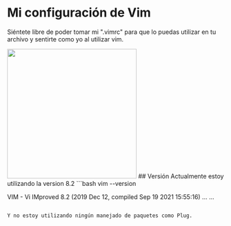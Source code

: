 # Mi configuración de Vim

Siéntete libre de poder tomar mi ".vimrc" para que lo puedas utilizar en tu archivo y sentirte como yo al utilizar vim.

<img src="https://upload.wikimedia.org/wikipedia/commons/thumb/9/9f/Vimlogo.svg/1022px-Vimlogo.svg.png" width="300" heigth="400" />
## Versión
Actualmente estoy utilizando la version 8.2
```bash
vim --version

VIM - Vi IMproved 8.2 (2019 Dec 12, compiled Sep 19 2021 15:55:16)
...
...
```

Y no estoy utilizando ningún manejado de paquetes como Plug.



